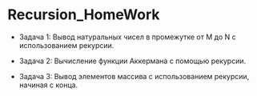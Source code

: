 # Recursion_HomeWork
* Задача 1: Вывод натуральных чисел в промежутке от M до N с использованием рекурсии.

* Задача 2: Вычисление функции Аккермана с помощью рекурсии.

* Задача 3: Вывод элементов массива с использованием рекурсии, начиная с конца.